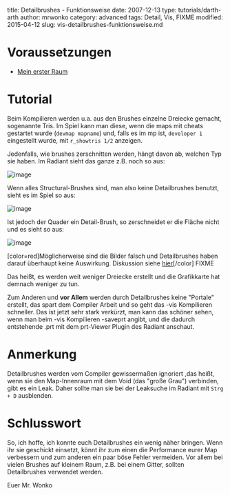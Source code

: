 ﻿title: Detailbrushes - Funktionsweise
date: 2007-12-13
type: tutorials/darth-arth
author: mrwonko
category: advanced
tags: Detail, Vis, FIXME
modified: 2015-04-12
slug: vis-detailbrushes-funktionsweise.md

# Voraussetzungen

* [Mein erster Raum]({filename}brushwork-first-room.md)

# Tutorial

Beim Kompilieren werden u.a. aus den Brushes einzelne Dreiecke gemacht, sogenannte Tris. Im Spiel kann man diese, wenn die maps mit cheats gestartet wurde (`devmap mapname`) und, falls es im mp ist, `developer 1` eingestellt wurde, mit `r_showtris 1/2` anzeigen.

Jedenfalls, wie brushes zerschnitten werden, hängt davon ab, welchen Typ sie haben. Im Radiant sieht das ganze z.B. noch so aus:

![image]({static}vis-detailbrushes-funktionsweise-1.jpg)

Wenn alles Structural-Brushes sind, man also keine Detailbrushes benutzt, sieht es im Spiel so aus:

![image]({static}vis-detailbrushes-funktionsweise-2.jpg)

Ist jedoch der Quader ein Detail-Brush, so zerschneidet er die Fläche nicht und es sieht so aus:

![image]({static}vis-detailbrushes-funktionsweise-3.jpg)

[color=red]Möglicherweise sind die Bilder falsch und Detailbrushes haben darauf überhaupt keine Auswirkung. Diskussion siehe [hier](darth-arth.de/forum/viewtopic.php?p=38752)[/color] FIXME



Das heißt, es werden weit weniger Dreiecke erstellt und die Grafikkarte hat demnach weniger zu tun. 

Zum Anderen und **vor Allem** werden durch Detailbrushes keine "Portale" erstellt, das spart dem Compiler Arbeit und so geht das -vis Kompilieren schneller. Das ist jetzt sehr stark verkürzt, man kann das schöner sehen, wenn man beim -vis Kompilieren -saveprt angibt, und die dadurch entstehende .prt mit dem prt-Viewer Plugin des Radiant anschaut.

# Anmerkung

Detailbrushes werden vom Compiler gewissermaßen ignoriert ,das heißt, wenn sie den Map-Innenraum mit dem Void (das "große Grau") verbinden, gibt es ein Leak. Daher sollte man sie bei der Leaksuche im Radiant mit `Strg + D` ausblenden.

# Schlusswort

So, ich hoffe, ich konnte euch Detailbrushes ein wenig näher bringen. Wenn ihr sie geschickt einsetzt, könnt ihr zum einen die Performance eurer Map verbessern und zum anderen ein paar böse Fehler vermeiden. Vor allem bei vielen Brushes auf kleinem Raum, z.B. bei einem Gitter, sollten Detailbrushes verwendet werden.

Euer Mr. Wonko